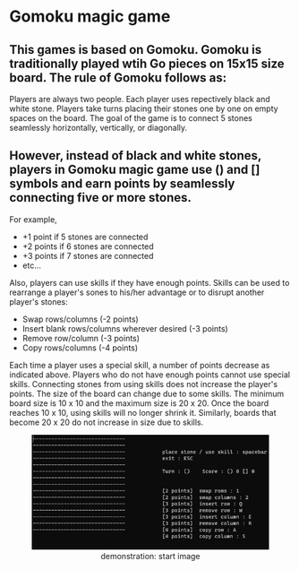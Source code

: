 # Gomoku magic game

## This games is based on Gomoku. Gomoku is traditionally played wtih Go pieces on 15x15 size board. The rule of Gomoku follows as:  
Players are always two people. Each player uses repectively black and white stone. Players take turns placing their stones one by one on empty spaces on the board. The goal of the game is to connect 5 stones seamlessly horizontally, vertically, or diagonally.  
## However, instead of black and white stones, players in Gomoku magic game use () and [] symbols and earn points by seamlessly connecting five or more stones.  
For example,  
* +1 point if 5 stones are connected  
* +2 points if 6 stones are connected  
* +3 points if 7 stones are connected  
* etc...  

Also, players can use skills if they have enough points. Skills can be used to rearrange a player's sones to his/her advantage or to disrupt another player's stones:
* Swap rows/columns (-2 points)  
* Insert blank rows/columns wherever desired (-3 points)  
* Remove row/column (-3 points)  
* Copy rows/columns (-4 points)  

Each time a player uses a special skill, a number of points decrease as indicated above. Players who do not have enough points cannot use special skills. Connecting stones from using skills does not increase the player's points. The size of the board can change due to some skills. The minimum board size is 10 x 10 and the maximum size is 20 x 20. Once the board reaches 10 x 10, using skills will no longer shrink it. Similarly, boards that become 20 x 20 do not increase in size due to skills.

<figure align="center">
    <img src="./images/demonstration_start.png" title="demonstration_start">    
    <figcaption>demonstration: start image</figcaption>
</figure>